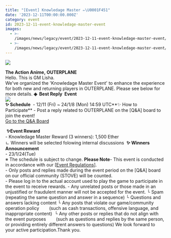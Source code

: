 ```yaml
---
title: "[Event] Knowledage Master ✏\U0001F451"
date: '2023-12-11T00:00:00.000Z'
category: event
id: 2023-12-11-event-knowledage-master-event
images:
  - >-
    /images/news/legacy/event/2023-12-11-event-knowledage-master-event/64682b5d9f294357ac68ba68cf191e4b.webp
  - >-
    /images/news/legacy/event/2023-12-11-event-knowledage-master-event/1b118661e59a4f61ad6fa801f6c56115.webp
---
```


![](/images/news/legacy/event/2023-12-11-event-knowledage-master-event/64682b5d9f294357ac68ba68cf191e4b.webp)  
  
**The Action Anime, OUTERPLANE**  
Hello. This is GM Lisha.  
We've organized the 'Knowledage Master Event' to enhance the experience for both new and returning players in OUTERPLANE. Please see below for more details. **◈  Best Reply  Event  
![](/images/news/legacy/event/2023-12-11-event-knowledage-master-event/1b118661e59a4f61ad6fa801f6c56115.webp)**  
**✨ Schedule**  \- 12/11 (Fri) ~ 24/1/8 (Mon) 14:59 UTC**✨ How to Participate** \- Post a reply related to OUTERPLANE on the \[Q&A\] board to join the event!  
[Go to the Q&A Board](https://page.onstove.com/outerplane/EN/list/123260?page=1&direction=LATEST)  
  
 **✨Event Reward**  
\- Knowledage Master Reward (3 winners): 1,500 Ether  
ㄴ Winners will be selected folowing internal discussions  **✨ Winners Announcement**  
\- 23/1/24(Tue)  
※ The schedule is subject to change. **Please Note**\- This event is conducted in accordance with our \[[Event Regulations](https://common.game.onstove.com/terms/index?gameType=MOBILE&termsType=8&langCode=en)\].  
\- Only posts and replies made during the event period on the \[Q&A\] board on our official community (STOVE) will be counted.  
\- Please log in to the actual account used to play the game to participate in the event to receive rewards. - Any unrelated posts or those made in an unjustified or fraudulent manner will not be accepted for the event. └ Spam (repeating the same question and answer in a sequence) └ Questions and answers lacking content └ Any posts that violate our game/community operation policy        (such as cash transactions, offensive language, and inappropriate content)  └ Any other posts or replies that do not align with the event purposes        (such as questions and replies by the same person, or providing entirely different answers to questions) We look forward to your active participation.Thank you.
